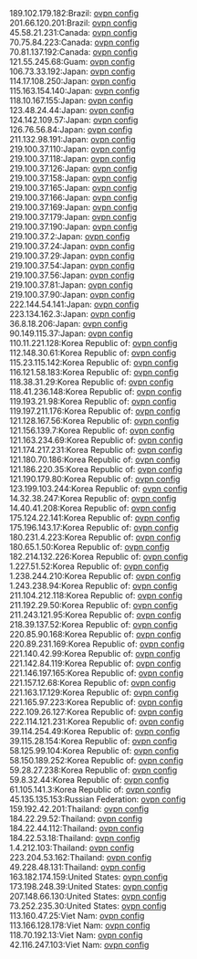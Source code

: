 189.102.179.182:Brazil: [ovpn config](vpn/189_102_179_182.ovpn)  
201.66.120.201:Brazil: [ovpn config](vpn/201_66_120_201.ovpn)  
45.58.21.231:Canada: [ovpn config](vpn/45_58_21_231.ovpn)  
70.75.84.223:Canada: [ovpn config](vpn/70_75_84_223.ovpn)  
70.81.137.192:Canada: [ovpn config](vpn/70_81_137_192.ovpn)  
121.55.245.68:Guam: [ovpn config](vpn/121_55_245_68.ovpn)  
106.73.33.192:Japan: [ovpn config](vpn/106_73_33_192.ovpn)  
114.17.108.250:Japan: [ovpn config](vpn/114_17_108_250.ovpn)  
115.163.154.140:Japan: [ovpn config](vpn/115_163_154_140.ovpn)  
118.10.167.155:Japan: [ovpn config](vpn/118_10_167_155.ovpn)  
123.48.24.44:Japan: [ovpn config](vpn/123_48_24_44.ovpn)  
124.142.109.57:Japan: [ovpn config](vpn/124_142_109_57.ovpn)  
126.76.56.84:Japan: [ovpn config](vpn/126_76_56_84.ovpn)  
211.132.98.191:Japan: [ovpn config](vpn/211_132_98_191.ovpn)  
219.100.37.110:Japan: [ovpn config](vpn/219_100_37_110.ovpn)  
219.100.37.118:Japan: [ovpn config](vpn/219_100_37_118.ovpn)  
219.100.37.126:Japan: [ovpn config](vpn/219_100_37_126.ovpn)  
219.100.37.158:Japan: [ovpn config](vpn/219_100_37_158.ovpn)  
219.100.37.165:Japan: [ovpn config](vpn/219_100_37_165.ovpn)  
219.100.37.166:Japan: [ovpn config](vpn/219_100_37_166.ovpn)  
219.100.37.169:Japan: [ovpn config](vpn/219_100_37_169.ovpn)  
219.100.37.179:Japan: [ovpn config](vpn/219_100_37_179.ovpn)  
219.100.37.190:Japan: [ovpn config](vpn/219_100_37_190.ovpn)  
219.100.37.2:Japan: [ovpn config](vpn/219_100_37_2.ovpn)  
219.100.37.24:Japan: [ovpn config](vpn/219_100_37_24.ovpn)  
219.100.37.29:Japan: [ovpn config](vpn/219_100_37_29.ovpn)  
219.100.37.54:Japan: [ovpn config](vpn/219_100_37_54.ovpn)  
219.100.37.56:Japan: [ovpn config](vpn/219_100_37_56.ovpn)  
219.100.37.81:Japan: [ovpn config](vpn/219_100_37_81.ovpn)  
219.100.37.90:Japan: [ovpn config](vpn/219_100_37_90.ovpn)  
222.144.54.141:Japan: [ovpn config](vpn/222_144_54_141.ovpn)  
223.134.162.3:Japan: [ovpn config](vpn/223_134_162_3.ovpn)  
36.8.18.206:Japan: [ovpn config](vpn/36_8_18_206.ovpn)  
90.149.115.37:Japan: [ovpn config](vpn/90_149_115_37.ovpn)  
110.11.221.128:Korea Republic of: [ovpn config](vpn/110_11_221_128.ovpn)  
112.148.30.61:Korea Republic of: [ovpn config](vpn/112_148_30_61.ovpn)  
115.23.115.142:Korea Republic of: [ovpn config](vpn/115_23_115_142.ovpn)  
116.121.58.183:Korea Republic of: [ovpn config](vpn/116_121_58_183.ovpn)  
118.38.31.29:Korea Republic of: [ovpn config](vpn/118_38_31_29.ovpn)  
118.41.236.148:Korea Republic of: [ovpn config](vpn/118_41_236_148.ovpn)  
119.193.21.98:Korea Republic of: [ovpn config](vpn/119_193_21_98.ovpn)  
119.197.211.176:Korea Republic of: [ovpn config](vpn/119_197_211_176.ovpn)  
121.128.167.56:Korea Republic of: [ovpn config](vpn/121_128_167_56.ovpn)  
121.156.139.7:Korea Republic of: [ovpn config](vpn/121_156_139_7.ovpn)  
121.163.234.69:Korea Republic of: [ovpn config](vpn/121_163_234_69.ovpn)  
121.174.217.231:Korea Republic of: [ovpn config](vpn/121_174_217_231.ovpn)  
121.180.70.186:Korea Republic of: [ovpn config](vpn/121_180_70_186.ovpn)  
121.186.220.35:Korea Republic of: [ovpn config](vpn/121_186_220_35.ovpn)  
121.190.179.80:Korea Republic of: [ovpn config](vpn/121_190_179_80.ovpn)  
123.199.103.244:Korea Republic of: [ovpn config](vpn/123_199_103_244.ovpn)  
14.32.38.247:Korea Republic of: [ovpn config](vpn/14_32_38_247.ovpn)  
14.40.41.208:Korea Republic of: [ovpn config](vpn/14_40_41_208.ovpn)  
175.124.22.141:Korea Republic of: [ovpn config](vpn/175_124_22_141.ovpn)  
175.196.143.17:Korea Republic of: [ovpn config](vpn/175_196_143_17.ovpn)  
180.231.4.223:Korea Republic of: [ovpn config](vpn/180_231_4_223.ovpn)  
180.65.1.50:Korea Republic of: [ovpn config](vpn/180_65_1_50.ovpn)  
182.214.132.226:Korea Republic of: [ovpn config](vpn/182_214_132_226.ovpn)  
1.227.51.52:Korea Republic of: [ovpn config](vpn/1_227_51_52.ovpn)  
1.238.244.210:Korea Republic of: [ovpn config](vpn/1_238_244_210.ovpn)  
1.243.238.94:Korea Republic of: [ovpn config](vpn/1_243_238_94.ovpn)  
211.104.212.118:Korea Republic of: [ovpn config](vpn/211_104_212_118.ovpn)  
211.192.29.50:Korea Republic of: [ovpn config](vpn/211_192_29_50.ovpn)  
211.243.121.95:Korea Republic of: [ovpn config](vpn/211_243_121_95.ovpn)  
218.39.137.52:Korea Republic of: [ovpn config](vpn/218_39_137_52.ovpn)  
220.85.90.168:Korea Republic of: [ovpn config](vpn/220_85_90_168.ovpn)  
220.89.231.169:Korea Republic of: [ovpn config](vpn/220_89_231_169.ovpn)  
221.140.42.99:Korea Republic of: [ovpn config](vpn/221_140_42_99.ovpn)  
221.142.84.119:Korea Republic of: [ovpn config](vpn/221_142_84_119.ovpn)  
221.146.197.165:Korea Republic of: [ovpn config](vpn/221_146_197_165.ovpn)  
221.157.12.68:Korea Republic of: [ovpn config](vpn/221_157_12_68.ovpn)  
221.163.17.129:Korea Republic of: [ovpn config](vpn/221_163_17_129.ovpn)  
221.165.97.223:Korea Republic of: [ovpn config](vpn/221_165_97_223.ovpn)  
222.109.26.127:Korea Republic of: [ovpn config](vpn/222_109_26_127.ovpn)  
222.114.121.231:Korea Republic of: [ovpn config](vpn/222_114_121_231.ovpn)  
39.114.254.49:Korea Republic of: [ovpn config](vpn/39_114_254_49.ovpn)  
39.115.28.154:Korea Republic of: [ovpn config](vpn/39_115_28_154.ovpn)  
58.125.99.104:Korea Republic of: [ovpn config](vpn/58_125_99_104.ovpn)  
58.150.189.252:Korea Republic of: [ovpn config](vpn/58_150_189_252.ovpn)  
59.28.27.238:Korea Republic of: [ovpn config](vpn/59_28_27_238.ovpn)  
59.8.32.44:Korea Republic of: [ovpn config](vpn/59_8_32_44.ovpn)  
61.105.141.3:Korea Republic of: [ovpn config](vpn/61_105_141_3.ovpn)  
45.135.135.153:Russian Federation: [ovpn config](vpn/45_135_135_153.ovpn)  
159.192.42.201:Thailand: [ovpn config](vpn/159_192_42_201.ovpn)  
184.22.29.52:Thailand: [ovpn config](vpn/184_22_29_52.ovpn)  
184.22.44.112:Thailand: [ovpn config](vpn/184_22_44_112.ovpn)  
184.22.53.18:Thailand: [ovpn config](vpn/184_22_53_18.ovpn)  
1.4.212.103:Thailand: [ovpn config](vpn/1_4_212_103.ovpn)  
223.204.53.162:Thailand: [ovpn config](vpn/223_204_53_162.ovpn)  
49.228.48.131:Thailand: [ovpn config](vpn/49_228_48_131.ovpn)  
163.182.174.159:United States: [ovpn config](vpn/163_182_174_159.ovpn)  
173.198.248.39:United States: [ovpn config](vpn/173_198_248_39.ovpn)  
207.148.66.130:United States: [ovpn config](vpn/207_148_66_130.ovpn)  
73.252.235.30:United States: [ovpn config](vpn/73_252_235_30.ovpn)  
113.160.47.25:Viet Nam: [ovpn config](vpn/113_160_47_25.ovpn)  
113.166.128.178:Viet Nam: [ovpn config](vpn/113_166_128_178.ovpn)  
118.70.192.13:Viet Nam: [ovpn config](vpn/118_70_192_13.ovpn)  
42.116.247.103:Viet Nam: [ovpn config](vpn/42_116_247_103.ovpn)  
